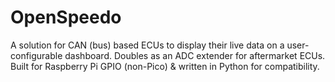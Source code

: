 # OpenSpeedo
A solution for CAN (bus) based ECUs to display their live data on a user-configurable dashboard. Doubles as an ADC extender for aftermarket ECUs. Built for Raspberry Pi GPIO (non-Pico) & written in Python for compatibility.
